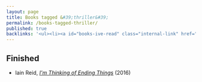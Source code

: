```yaml
---
layout: page
title: Books tagged &#39;thriller&#39;
permalink: /books-tagged-thriller/
published: true
backlinks: '<ul><li><a id="books-ive-read" class="internal-link" href="/books-ive-read/">Books I&#39;ve read</a></li></ul>'
---
```




## Finished 
* Iain Reid, _<a id="reid-ending-things" class="internal-link" href="/reid-ending-things/">I'm Thinking of Ending Things</a>_ (2016) 
